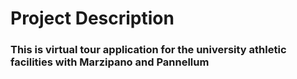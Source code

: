 # Project Description

### This is virtual tour application for the university athletic facilities with Marzipano and Pannellum
